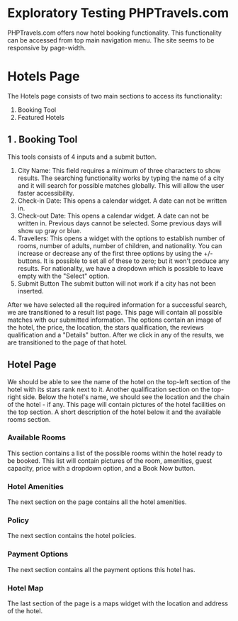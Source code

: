 # Exploratory Testing PHPTravels.com
PHPTravels.com offers now hotel booking functionality. This functionality can be accessed from top main navigation menu. The site seems to be responsive by page-width. 


# Hotels Page

The Hotels page consists of two main sections to access its functionality:

 1. Booking Tool
 2. Featured Hotels


## 1 . Booking Tool

This tools consists of 4 inputs and a submit button. 

 1. City Name:
This field requires a minimum of three characters to show results. The searching functionality works by typing the name of a city and it will search for possible matches globally. This will allow the user faster accessibility.
 2. Check-in Date: 
 This opens a calendar widget. A date can not be written in.
 3. Check-out Date:
 This opens a calendar widget. A date can not be written in. Previous days cannot be selected. Some previous days will show up gray or blue. 
4. Travellers:
This opens a widget with the options to establish number of rooms, number of adults, number of children, and nationality. 
You can increase or decrease any of the first three options by using the +/- buttons. It is possible to set all of these to zero; but it won't produce any results. 
For nationality, we have a dropdown which is possible to leave empty with the "Select" option.
5. Submit Button
The submit button will not work if a city has not been inserted.  

After we have selected all the required information for a successful search, we are transitioned to a result list page. This page will contain all possible matches with our submitted information. The options contain an image of the hotel, the price, the location, the stars qualification, the reviews qualification and a "Details" button. 
After we click in any of the results, we are transitioned to the page of that hotel. 

## Hotel Page
We should be able to see the name of the hotel on the top-left section of the hotel with its stars rank next to it. Another qualification section on the top-right side. Below the hotel's name, we should see the location and the chain of the hotel - if any. 
This page will contain pictures of the hotel facilities on the top section. A short description of the hotel below it and the available rooms section.
### Available Rooms
This section contains a list of the possible rooms within the hotel ready to be booked. This list will contain pictures of the room, amenities, guest capacity, price with a dropdown option, and a Book Now button. 
### Hotel Amenities
The next section on the page contains all the hotel amenities. 
### Policy
The next section contains the hotel policies. 
### Payment Options
The next section contains all the payment options this hotel has.
### Hotel Map
The last section of the page is a maps widget with the location and address of the hotel.
